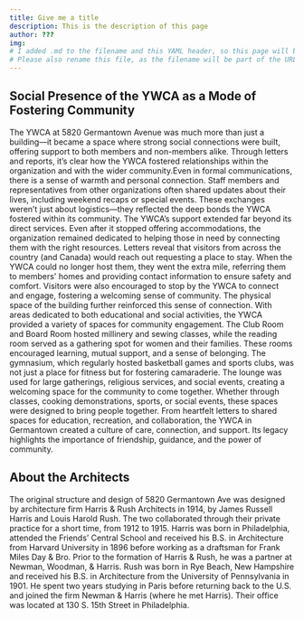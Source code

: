 ```yaml
---
title: Give me a title
description: This is the description of this page
author: ???
img:
# I added .md to the filename and this YAML header, so this page will build as part of the site.
# Please also rename this file, as the filename will be part of the URL for this page.
---
```


## Social Presence of the YWCA as a Mode of Fostering Community
The YWCA at 5820 Germantown Avenue was much more than just a building—it became a space where strong social connections were built, offering support to both members and non-members alike. Through letters and reports, it’s clear how the YWCA fostered relationships within the organization and with the wider community.Even in formal communications, there is a sense of warmth and personal connection. Staff members and representatives from other organizations often shared updates about their lives, including weekend recaps or special events. These exchanges weren’t just about logistics—they reflected the deep bonds the YWCA fostered within its community. The YWCA’s support extended far beyond its direct services. Even after it stopped offering accommodations, the organization remained dedicated to helping those in need by connecting them with the right resources. Letters reveal that visitors from across the country (and Canada) would reach out requesting a place to stay. When the YWCA could no longer host them, they went the extra mile, referring them to members' homes and providing contact information to ensure safety and comfort. Visitors were also encouraged to stop by the YWCA to connect and engage, fostering a welcoming sense of community. The physical space of the building further reinforced this sense of connection. With areas dedicated to both educational and social activities, the YWCA provided a variety of spaces for community engagement. The Club Room and Board Room hosted millinery and sewing classes, while the reading room served as a gathering spot for women and their families. These rooms encouraged learning, mutual support, and a sense of belonging. The gymnasium, which regularly hosted basketball games and sports clubs, was not just a place for fitness but for fostering camaraderie. The lounge was used for large gatherings, religious services, and social events, creating a welcoming space for the community to come together. Whether through classes, cooking demonstrations, sports, or social events, these spaces were designed to bring people together. From heartfelt letters to shared spaces for education, recreation, and collaboration, the YWCA in Germantown created a culture of care, connection, and support. Its legacy highlights the importance of friendship, guidance, and the power of community.

## About the Architects
The original structure and design of 5820 Germantown Ave was designed by architecture firm Harris & Rush Architects in 1914, by James Russell Harris and Louis Harold Rush. The two collaborated through their private practice for a short time, from 1912 to 1915. Harris was born in Philadelphia, attended the Friends’ Central School and received his B.S. in Architecture from Harvard University in 1896 before working as a draftsman for Frank Miles Day & Bro. Prior to the formation of Harris & Rush, he was a partner at Newman, Woodman, & Harris. Rush was born in Rye Beach, New Hampshire and received his B.S. in Architecture from the University of Pennsylvania in 1901. He spent two years studying in Paris before returning back to the U.S. and joined the firm Newman & Harris (where he met Harris). Their office was located at 130 S. 15th Street in Philadelphia. 

